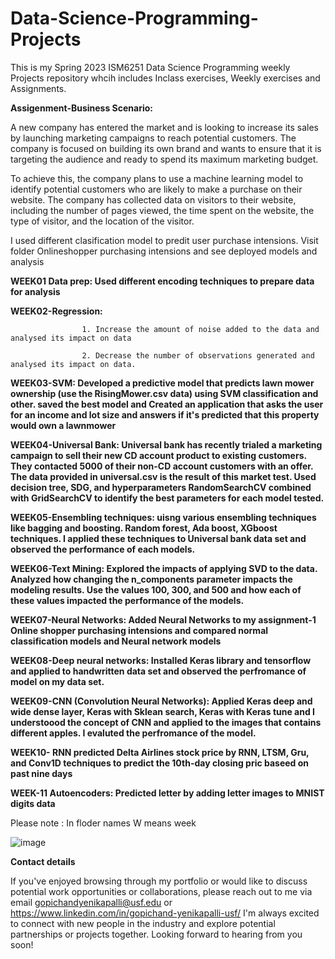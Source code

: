 # Data-Science-Programming-Projects

This is my Spring 2023 ISM6251 Data Science Programming weekly Projects repository whcih includes Inclass exercises, Weekly exercises and Assignments.

 **Assigenment-Business Scenario:**

A new company has entered the market and is looking to increase its sales by launching marketing campaigns to reach potential customers. The company is focused on building its own brand and wants to ensure that it is targeting the audience and ready to spend its maximum marketing budget.

To achieve this, the company plans to use a machine learning model to identify potential customers who are likely to make a purchase on their website. The company has collected data on visitors to their website, including the number of pages viewed, the time spent on the website, the type of visitor, and the location of the visitor.

I used different clasification model to predit user purchase intensions. Visit folder Onlineshopper purchasing intensions and see deployed models and analysis

**WEEK01 Data prep: Used different encoding techniques to prepare data for analysis**

**WEEK02-Regression:** 

                    1. Increase the amount of noise added to the data and analysed its impact on data

                    2. Decrease the number of observations generated and analysed its impact on data.

**WEEK03-SVM: Developed a predictive model that predicts lawn mower ownership (use the RisingMower.csv data) using SVM classification and other. saved the best model and Created an application that asks the user for an income and lot size and answers if it's predicted that this property would own a lawnmower**

**WEEK04-Universal Bank: Universal bank has recently trialed a marketing campaign to sell their new CD account product to existing customers. They contacted 5000 of their non-CD account customers with an offer. The data provided in universal.csv is the result of this market test. Used decision tree, SDG, and hyperparameters RandomSearchCV combined with GridSearchCV to identify the best parameters for each model tested.**

**WEEK05-Ensembling techniques: uisng various ensembling techniques like bagging and boosting. Random forest, Ada boost, XGboost techniques. I applied these techniques to Universal bank data set and observed the performance of each models.**

**WEEK06-Text Mining: Explored the impacts of applying SVD to the data.  Analyzed how changing the n_components parameter impacts the modeling results. Use the values 100, 300, and 500 and how each of these values impacted the performance of the models.**

**WEEK07-Neural Networks: Added Neural Networks to my assignment-1 Online shopper purchasing intensions and compared normal classification models and Neural network models**

**WEEK08-Deep neural networks: Installed Keras library and tensorflow and applied to handwritten data set and observed the perfromance of model on my data set.**

**WEEK09-CNN (Convolution Neural Networks): Applied Keras deep and wide dense layer, Keras with Sklean search, Keras with Keras tune and I understoood the concept of CNN and applied to the images that contains different apples. I evaluted the perfromance of the model.**

**WEEK10- RNN predicted Delta Airlines stock price by RNN, LTSM, Gru, and Conv1D techniques to predict the 10th-day closing pric baseed on past nine days**

**WEEK-11 Autoencoders: Predicted letter by adding letter images to MNIST digits data**

Please note : In floder names W means week



![image](https://user-images.githubusercontent.com/124816585/235550822-a9615515-1422-4d5b-8fb6-af234e1cb055.png)


**Contact details**

If you've enjoyed browsing through my portfolio or would like to discuss potential work opportunities or collaborations, please reach out to me via email gopichandyenikapalli@usf.edu or https://www.linkedin.com/in/gopichand-yenikapalli-usf/  I'm always excited to connect with new people in the industry and explore potential partnerships or projects together. Looking forward to hearing from you soon!
